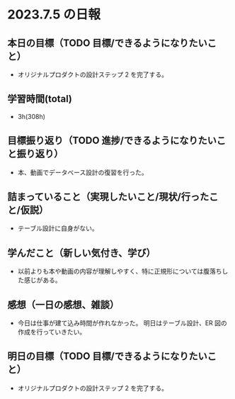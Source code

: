 # 2023.7.5 の日報

## 本日の目標（TODO 目標/できるようになりたいこと）

- オリジナルプロダクトの設計ステップ 2 を完了する。

## 学習時間(total)

- 3h(308h)

## 目標振り返り（TODO 進捗/できるようになりたいこと振り返り）

- 本、動画でデータベース設計の復習を行った。

## 詰まっていること（実現したいこと/現状/行ったこと/仮説）

- テーブル設計に自身がない。

## 学んだこと（新しい気付き、学び）

- 以前よりも本や動画の内容が理解しやすく、特に正規形については腹落ちした感じがある。

## 感想（一日の感想、雑談）

- 今日は仕事が建て込み時間が作れなかった。
  明日はテーブル設計、ER 図の作成を行っていきたい。

## 明日の目標（TODO 目標/できるようになりたいこと）

- オリジナルプロダクトの設計ステップ 2 を完了する。
